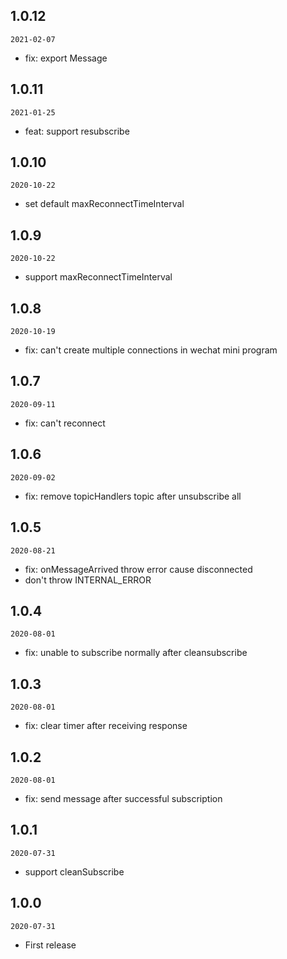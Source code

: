 ## 1.0.12

`2021-02-07`

- fix: export Message

## 1.0.11

`2021-01-25`

- feat: support resubscribe

## 1.0.10

`2020-10-22`

- set default maxReconnectTimeInterval

## 1.0.9

`2020-10-22`

- support maxReconnectTimeInterval

## 1.0.8

`2020-10-19`

- fix: can't create multiple connections in wechat mini program

## 1.0.7

`2020-09-11`

- fix: can't reconnect

## 1.0.6

`2020-09-02`

- fix: remove topicHandlers topic after unsubscribe all

## 1.0.5

`2020-08-21`

- fix: onMessageArrived throw error cause disconnected
- don't throw INTERNAL_ERROR

## 1.0.4

`2020-08-01`

- fix: unable to subscribe normally after cleansubscribe

## 1.0.3

`2020-08-01`

- fix: clear timer after receiving response

## 1.0.2

`2020-08-01`

- fix: send message after successful subscription

## 1.0.1

`2020-07-31`

- support cleanSubscribe

## 1.0.0

`2020-07-31`

- First release
